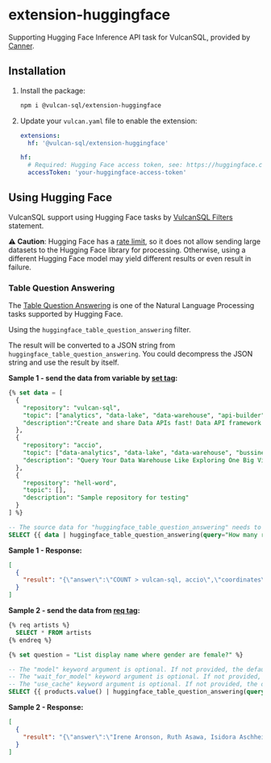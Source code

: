 # extension-huggingface

Supporting Hugging Face Inference API task for VulcanSQL, provided by [Canner](https://canner.io/).

## Installation

1. Install the package:

   ```bash
   npm i @vulcan-sql/extension-huggingface
   ```

2. Update your `vulcan.yaml` file to enable the extension:

   ```yaml
   extensions:
     hf: '@vulcan-sql/extension-huggingface'

   hf:
     # Required: Hugging Face access token, see: https://huggingface.co/docs/hub/security-tokens
     accessToken: 'your-huggingface-access-token'
   ```

## Using Hugging Face

VulcanSQL support using Hugging Face tasks by [VulcanSQL Filters](https://vulcansql.com/docs/develop/advance#filters) statement.

**⚠️ Caution**: Hugging Face has a [rate limit](https://huggingface.co/docs/api-inference/faq#rate-limits), so it does not allow sending large datasets to the Hugging Face library for processing. Otherwise, using a different Hugging Face model may yield different results or even result in failure.

### Table Question Answering

The [Table Question Answering](https://huggingface.co/docs/api-inference/detailed_parameters#table-question-answering-task) is one of the Natural Language Processing tasks supported by Hugging Face.

Using the `huggingface_table_question_answering` filter.

The result will be converted to a JSON string from `huggingface_table_question_answering`. You could decompress the JSON string and use the result by itself.

**Sample 1 - send the data from variable by [set tag](https://vulcansql.com/docs/develop/advance#set-variables):**

```sql
{% set data = [
  {
    "repository": "vulcan-sql",
    "topic": ["analytics", "data-lake", "data-warehouse", "api-builder"],
    "description":"Create and share Data APIs fast! Data API framework for DuckDB, ClickHouse, Snowflake, BigQuery, PostgreSQL"
  },
  {
    "repository": "accio",
    "topic": ["data-analytics", "data-lake", "data-warehouse", "bussiness-intelligence"],
    "description": "Query Your Data Warehouse Like Exploring One Big View."
  },
  {
    "repository": "hell-word",
    "topic": [],
    "description": "Sample repository for testing"
  }
] %}

-- The source data for "huggingface_table_question_answering" needs to be an array of objects.
SELECT {{ data | huggingface_table_question_answering(query="How many repositories related to data-lake topic?") }} as result
```

**Sample 1 - Response:**

```json
[
  {
    "result": "{\"answer\":\"COUNT > vulcan-sql, accio\",\"coordinates\":[[0,0],[1,0]],\"cells\":[\"vulcan-sql\",\"accio\"],\"aggregator\":\"COUNT\"}"
  }
]
```

**Sample 2 - send the data from [req tag](https://vulcansql.com/docs/develop/predefined-queries):**

```sql
{% req artists %}
  SELECT * FROM artists
{% endreq %}

{% set question = "List display name where gender are female?" %}

-- The "model" keyword argument is optional. If not provided, the default value is 'google/tapas-base-finetuned-wtq'.
-- The "wait_for_model" keyword argument is optional. If not provided, the default value is false.
-- The "use_cache" keyword argument is optional. If not provided, the default value is true.
SELECT {{ products.value() | huggingface_table_question_answering(query=question, model="microsoft/tapex-base-finetuned-wtq", wait_for_model=true, use_cache=true) }}
```

**Sample 2 - Response:**

```json
[
  {
    "result": "{\"answer\":\"Irene Aronson, Ruth Asawa, Isidora Aschheim, Geneviève Asse, Dana Atchley, Aino Aalto, Berenice Abbott\",\"coordinates\":[[8,1],[16,1],[17,1],[23,1],[25,1],[29,1],[35,1]],\"cells\":[\"Irene Aronson\",\"Ruth Asawa\",\"Isidora Aschheim\",\"Geneviève Asse\",\"Dana Atchley\",\"Aino Aalto\",\"Berenice Abbott\"],\"aggregator\":\"NONE\"}"
  }
]
```
